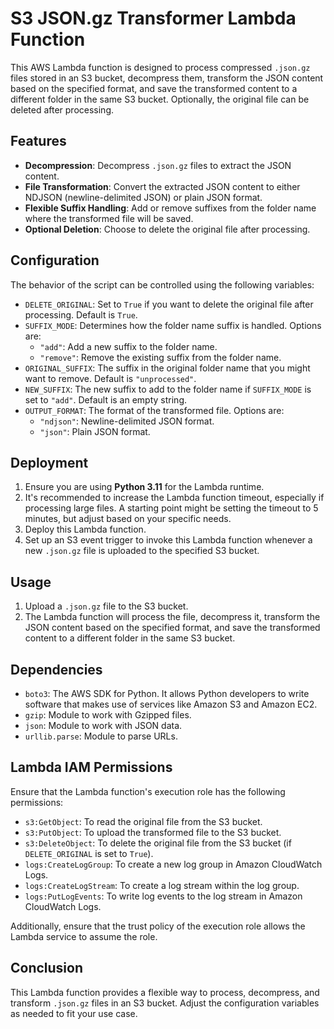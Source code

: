 # S3 JSON.gz Transformer Lambda Function

This AWS Lambda function is designed to process compressed `.json.gz` files stored in an S3 bucket, decompress them, transform the JSON content based on the specified format, and save the transformed content to a different folder in the same S3 bucket. Optionally, the original file can be deleted after processing.

## Features

- **Decompression**: Decompress `.json.gz` files to extract the JSON content.
- **File Transformation**: Convert the extracted JSON content to either NDJSON (newline-delimited JSON) or plain JSON format.
- **Flexible Suffix Handling**: Add or remove suffixes from the folder name where the transformed file will be saved.
- **Optional Deletion**: Choose to delete the original file after processing.

## Configuration

The behavior of the script can be controlled using the following variables:

- `DELETE_ORIGINAL`: Set to `True` if you want to delete the original file after processing. Default is `True`.
- `SUFFIX_MODE`: Determines how the folder name suffix is handled. Options are:
  - `"add"`: Add a new suffix to the folder name.
  - `"remove"`: Remove the existing suffix from the folder name.
- `ORIGINAL_SUFFIX`: The suffix in the original folder name that you might want to remove. Default is `"unprocessed"`.
- `NEW_SUFFIX`: The new suffix to add to the folder name if `SUFFIX_MODE` is set to `"add"`. Default is an empty string.
- `OUTPUT_FORMAT`: The format of the transformed file. Options are:
  - `"ndjson"`: Newline-delimited JSON format.
  - `"json"`: Plain JSON format.

## Deployment

1. Ensure you are using **Python 3.11** for the Lambda runtime.
2. It's recommended to increase the Lambda function timeout, especially if processing large files. A starting point might be setting the timeout to 5 minutes, but adjust based on your specific needs.
3. Deploy this Lambda function.
4. Set up an S3 event trigger to invoke this Lambda function whenever a new `.json.gz` file is uploaded to the specified S3 bucket.

## Usage

1. Upload a `.json.gz` file to the S3 bucket.
2. The Lambda function will process the file, decompress it, transform the JSON content based on the specified format, and save the transformed content to a different folder in the same S3 bucket.

## Dependencies

- `boto3`: The AWS SDK for Python. It allows Python developers to write software that makes use of services like Amazon S3 and Amazon EC2.
- `gzip`: Module to work with Gzipped files.
- `json`: Module to work with JSON data.
- `urllib.parse`: Module to parse URLs.

## Lambda IAM Permissions

Ensure that the Lambda function's execution role has the following permissions:

- `s3:GetObject`: To read the original file from the S3 bucket.
- `s3:PutObject`: To upload the transformed file to the S3 bucket.
- `s3:DeleteObject`: To delete the original file from the S3 bucket (if `DELETE_ORIGINAL` is set to `True`).
- `logs:CreateLogGroup`: To create a new log group in Amazon CloudWatch Logs.
- `logs:CreateLogStream`: To create a log stream within the log group.
- `logs:PutLogEvents`: To write log events to the log stream in Amazon CloudWatch Logs.

Additionally, ensure that the trust policy of the execution role allows the Lambda service to assume the role.

## Conclusion

This Lambda function provides a flexible way to process, decompress, and transform `.json.gz` files in an S3 bucket. Adjust the configuration variables as needed to fit your use case.
